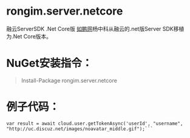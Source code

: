 # rongim.server.netcore
融云ServerSDK .Net Core版
[如鹏网](http://www.rupeng.com)杨中科从融云的.net版Server SDK移植为.Net Core版本。
# NuGet安装指令：
 >Install-Package rongim.server.netcore
# 例子代码：
 ```RongCloud cloud = RongCloud.getInstance("your apikey", "your AppSecret");  
var result = await cloud.user.getTokenAsync('userId', "username", "http://uc.discuz.net/images/noavatar_middle.gif");```